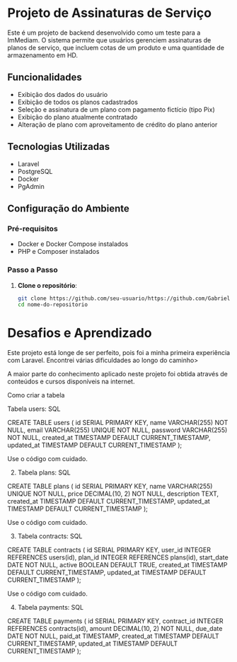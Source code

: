 # Projeto de Assinaturas de Serviço

Este é um projeto de backend desenvolvido como um teste para a ImMediam. O sistema permite que usuários gerenciem assinaturas de planos de serviço, que incluem cotas de um produto e uma quantidade de armazenamento em HD.

## Funcionalidades

- Exibição dos dados do usuário
- Exibição de todos os planos cadastrados
- Seleção e assinatura de um plano com pagamento fictício (tipo Pix)
- Exibição do plano atualmente contratado
- Alteração de plano com aproveitamento de crédito do plano anterior

## Tecnologias Utilizadas

- Laravel 
- PostgreSQL
- Docker
- PgAdmin

## Configuração do Ambiente

### Pré-requisitos

- Docker e Docker Compose instalados
- PHP e Composer instalados

### Passo a Passo

1. **Clone o repositório**:

   ```bash
   git clone https://github.com/seu-usuario/https://github.com/GabrielKqw/desafio-fullstack
   cd nome-do-repositorio

# Desafios e Aprendizado

Este projeto está longe de ser perfeito, pois foi a minha primeira experiência com Laravel. Encontrei várias dificuldades ao longo do caminho>

A maior parte do conhecimento aplicado neste projeto foi obtida através de conteúdos e cursos disponíveis na internet.

 


 Como criar a tabela

 Tabela users:
SQL

CREATE TABLE users (
    id SERIAL PRIMARY KEY,
    name VARCHAR(255) NOT NULL,
    email VARCHAR(255) UNIQUE NOT NULL,
    password VARCHAR(255) NOT NULL,
    created_at TIMESTAMP DEFAULT CURRENT_TIMESTAMP,
    updated_at TIMESTAMP DEFAULT CURRENT_TIMESTAMP
);

Use o código com cuidado.

2. Tabela plans:
SQL

CREATE TABLE plans (
    id SERIAL PRIMARY KEY,
    name VARCHAR(255) UNIQUE NOT NULL,
    price DECIMAL(10, 2) NOT NULL,
    description TEXT,
    created_at TIMESTAMP DEFAULT CURRENT_TIMESTAMP,
    updated_at TIMESTAMP DEFAULT CURRENT_TIMESTAMP
);

Use o código com cuidado.

3. Tabela contracts:
SQL

CREATE TABLE contracts (
    id SERIAL PRIMARY KEY,
    user_id INTEGER REFERENCES users(id),
    plan_id INTEGER REFERENCES plans(id),
    start_date DATE NOT NULL,
    active BOOLEAN DEFAULT TRUE,
    created_at TIMESTAMP DEFAULT CURRENT_TIMESTAMP,
    updated_at TIMESTAMP DEFAULT CURRENT_TIMESTAMP
);

Use o código com cuidado.

4. Tabela payments:
SQL

CREATE TABLE payments (
    id SERIAL PRIMARY KEY,
    contract_id INTEGER REFERENCES contracts(id),
    amount DECIMAL(10, 2) NOT NULL,
    due_date DATE NOT NULL,
    paid_at TIMESTAMP,
    created_at TIMESTAMP DEFAULT CURRENT_TIMESTAMP,
    updated_at TIMESTAMP DEFAULT CURRENT_TIMESTAMP
);
